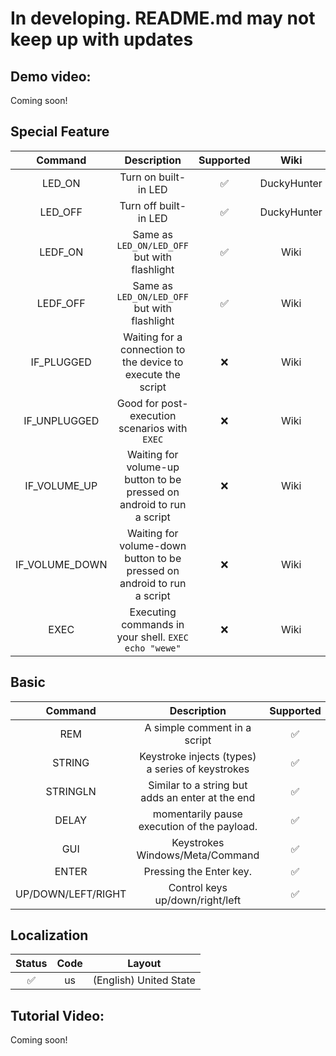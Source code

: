 # In developing. README.md may not keep up with updates

## Demo video:
Coming soon!


## Special Feature
|        Command             |                      Description                                           | Supported  |     Wiki    |   
|:--------------------------:|:--------------------------------------------------------------------------:|:----------:|:-----------:|
|        LED_ON              |          Turn on built-in LED                                              |     ✅     | DuckyHunter |
|        LED_OFF             |          Turn off built-in LED                                             |     ✅     | DuckyHunter |
|        LEDF_ON             |          Same as ```LED_ON/LED_OFF``` but with flashlight                  |     ✅     |     Wiki    |
|        LEDF_OFF            |          Same as ```LED_ON/LED_OFF``` but with flashlight                  |     ✅     |     Wiki    |
|        IF_PLUGGED          |      Waiting for a connection to the device to execute the script          |     ❌     |     Wiki    |
|        IF_UNPLUGGED        |          Good for post-execution scenarios with ```EXEC```                 |     ❌     |     Wiki    |
|        IF_VOLUME_UP        |      Waiting for volume-up button to be pressed on android to run a script |     ❌     |     Wiki    |
|        IF_VOLUME_DOWN      |    Waiting for volume-down button to be pressed on android to run a script |     ❌     |     Wiki    | 
|        EXEC                |          Executing commands in your shell. ```EXEC echo "wewe"```          |     ❌     |     Wiki    |

<!-- IF_VOLUME_UP Хорошо для атак в несколько етапов -->

## Basic
|        Command             |                      Description                                           | Supported  |     Wiki    |   
|:--------------------------:|:--------------------------------------------------------------------------:|:----------:|:-----------:|
|         REM                |          A simple comment in a script                                      |     ✅     |     Hak5    |
|         STRING             |          Keystroke injects (types) a series of keystrokes                  |     ✅     |     Hak5    |
|         STRINGLN           |          Similar to a string but adds an enter at the end                  |     ✅     |     Hak5    |
|         DELAY              |          momentarily pause execution of the payload.                       |     ✅     |     Hak5    |
|         GUI                |          Keystrokes Windows/Meta/Command                                   |     ✅     |     Hak5    |
|         ENTER              |          Pressing the Enter key.                                           |     ✅     |     Hak5    |
|         UP/DOWN/LEFT/RIGHT |          Control keys up/down/right/left                                   |     ✅     |     Hak5    |

 




## Localization
| Status |   Code    |        Layout           |
|:------:|:---------:|:-----------------------:|
|   ✅   |    us     | (English) United State  |


## Tutorial Video:
Coming soon!

